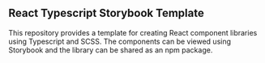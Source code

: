 ## React Typescript Storybook Template

This repository provides a template for creating React component libraries using Typescript and SCSS. The components can be viewed using Storybook and the library can be shared as an npm package.

